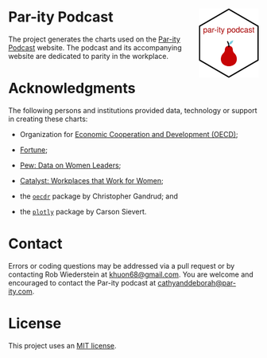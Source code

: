 # Par-ity Podcast <img src="/man/figures/logo.png" align="right" width="120"/>

The project generates the charts used on the [Par-ity Podcast](https://www.par-ity.com) website.
The podcast and its accompanying website are dedicated to parity in the workplace.

# Acknowledgments

The following persons and institutions provided data, technology or support in creating these charts:

- Organization for [Economic Cooperation and Development (OECD)](https://www.oecd.org);

- [Fortune](https://fortune.com);

- [Pew: Data on Women Leaders](https://www.pewresearch.org/social-trends/fact-sheet/the-data-on-women-leaders/);

- [Catalyst: Workplaces that Work for Women](https://www.catalyst.org);

- the [`oecdr`](https://github.com/christophergandrud/oecdr) package by Christopher Gandrud; and

- the [`plotly`](https://github.com/plotly/plotly.R) package by Carson Sievert.


# Contact

Errors or coding questions may be addressed via a pull request or by contacting Rob Wiederstein at khuon68@gmail.com. You are welcome and encouraged to contact the Par-ity podcast at cathyanddeborah@par-ity.com.

# License

This project uses an [MIT license](/LICENSE.md).
